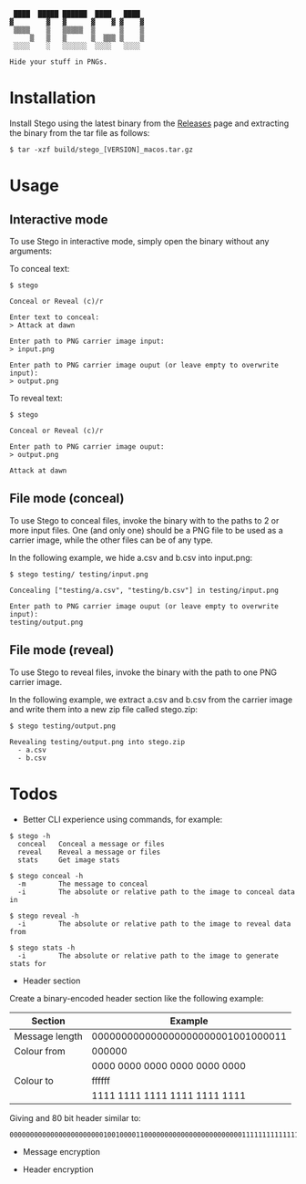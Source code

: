 ```
 ████  █████ ██████  ████   ████  
▓        ▓   ▓      ▓    ▓ ▓    ▓ 
 ▒▒▒▒    ▒   ▒▒▒▒▒  ▒      ▒    ▒ 
     ▒   ▒   ▒      ▒  ▒▒▒ ▒    ▒ 
 ░░░░    ░   ░░░░░░  ░░░░   ░░░░ 

Hide your stuff in PNGs.
```

# Installation

Install Stego using the latest binary from the [Releases](https://github.com/codingconcepts/stego/releases/latest) page and extracting the binary from the tar file as follows:

```
$ tar -xzf build/stego_[VERSION]_macos.tar.gz
```

# Usage

## Interactive mode

To use Stego in interactive mode, simply open the binary without any arguments:

To conceal text:

```
$ stego

Conceal or Reveal (c)/r

Enter text to conceal:
> Attack at dawn

Enter path to PNG carrier image input:
> input.png

Enter path to PNG carrier image ouput (or leave empty to overwrite input):
> output.png
```

To reveal text:

```
$ stego

Conceal or Reveal (c)/r

Enter path to PNG carrier image ouput:
> output.png

Attack at dawn
```

## File mode (conceal)

To use Stego to conceal files, invoke the binary with to the paths to 2 or more input files. One (and only one) should be a PNG file to be used as a carrier image, while the other files can be of any type.

In the following example, we hide a.csv and b.csv into input.png:

```
$ stego testing/ testing/input.png

Concealing ["testing/a.csv", "testing/b.csv"] in testing/input.png

Enter path to PNG carrier image ouput (or leave empty to overwrite input):
testing/output.png
```

## File mode (reveal)

To use Stego to reveal files, invoke the binary with the path to one PNG carrier image.

In the following example, we extract a.csv and b.csv from the carrier image and write them into a new zip file called stego.zip:

```
$ stego testing/output.png

Revealing testing/output.png into stego.zip
  - a.csv
  - b.csv
```

# Todos

* Better CLI experience using commands, for example:

```
$ stego -h
  conceal   Conceal a message or files
  reveal    Reveal a message or files
  stats     Get image stats

$ stego conceal -h
  -m        The message to conceal
  -i        The absolute or relative path to the image to conceal data in

$ stego reveal -h
  -i        The absolute or relative path to the image to reveal data from

$ stego stats -h
  -i        The absolute or relative path to the image to generate stats for
```

* Header section

Create a binary-encoded header section like the following example:

| Section        | Example                           |
| -------        | -------                           |
| Message length | 000000000000000000000001001000011 |
| Colour from    | 000000
|                | 0000 0000 0000 0000 0000 0000     |
| Colour to      | ffffff                            |
|                | 1111 1111 1111 1111 1111 1111     |

Giving and 80 bit header similar to:

```
000000000000000000000001001000011000000000000000000000000111111111111111111111111
```

* Message encryption

* Header encryption